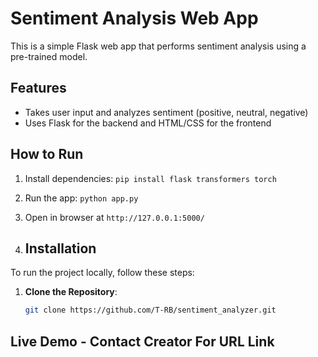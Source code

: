 # Sentiment Analysis Web App

This is a simple Flask web app that performs sentiment analysis using a pre-trained model.

## Features
- Takes user input and analyzes sentiment (positive, neutral, negative)
- Uses Flask for the backend and HTML/CSS for the frontend

## How to Run
1. Install dependencies: `pip install flask transformers torch`
2. Run the app: `python app.py`
3. Open in browser at `http://127.0.0.1:5000/`

4. ## Installation

To run the project locally, follow these steps:

1. **Clone the Repository**:
   ```bash
   git clone https://github.com/T-RB/sentiment_analyzer.git

## Live Demo - Contact Creator For URL Link
